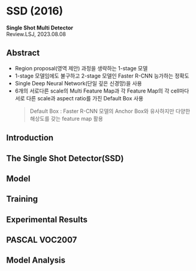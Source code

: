 # SSD (2016)
**Single Shot Multi Detector**   
Review.LSJ, 2023.08.08   
## Abstract   
* Region proposal(영역 제안) 과정을 생략하는 1-stage 모델
* 1-stage 모델임에도 불구하고 2-stage 모델인 Faster R-CNN 능가하는 정확도
* Single Deep Neural Network(단일 깊은 신경망)을 사용
* 6개의 서로다른 scale의 Multi Feature Map과 각 Feature Map의 각 cell마다 서로 다른 scale과 aspect ratio를 가진 Default Box 사용
  > Default Box : Faster R-CNN 모델의 Anchor Box와 유사하지만 다양한 해상도를 갖는 feature map 활용
## Introduction   

## The Single Shot Detector(SSD)   

## Model   

## Training   

## Experimental Results   

## PASCAL VOC2007   

## Model Analysis   

